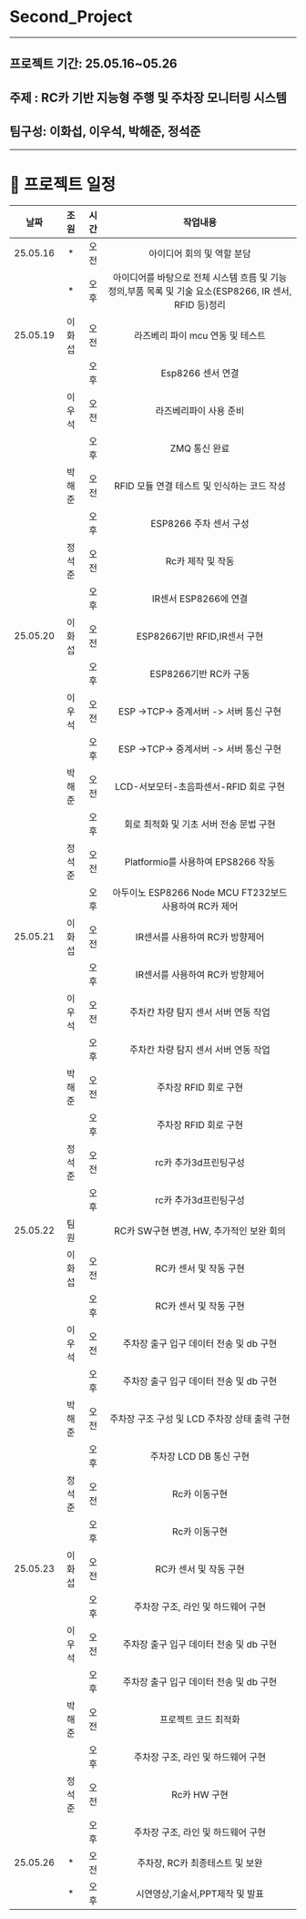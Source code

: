# Second_Project

------------------------------------------------------------
## 프로젝트 기간: 25.05.16~05.26
## 주제 : RC카 기반 지능형 주행 및 주차장 모니터링 시스템
## 팀구성: 이화섭, 이우석, 박해준, 정석준

-------------------------------------------------------
# 📅 프로젝트 일정
|날짜|조원|시간|작업내용|
|:---------:|:--------:|:-------:|:-------:|
|25.05.16|*|오전 |아이디어 회의 및 역할 분담|
||*|오후 |아이디어를 바탕으로 전체 시스템 흐름 및 기능 정의,부품 목록 및 기술 요소(ESP8266, IR 센서, RFID 등)정리|
|25.05.19|이화섭|오전 |라즈베리 파이 mcu 연동 및 테스트|
|||오후|Esp8266 센서 연결|
||이우석|오전|라즈베리파이 사용 준비|
|||오후|ZMQ 통신 완료|
||박해준|오전|RFID 모듈 연결 테스트 및 인식하는 코드 작성|
|||오후|ESP8266 주차 센서 구성|
||정석준|오전|Rc카 제작 및 작동|
|||오후|IR센서 ESP8266에 연결|
|25.05.20|이화섭|오전|ESP8266기반 RFID,IR센서 구현|
|||오후|ESP8266기반 RC카 구동|
||이우석|오전| ESP ->TCP-> 중계서버 -> 서버 통신 구현|
|||오후|ESP ->TCP-> 중계서버 -> 서버 통신 구현|
||박해준|오전|LCD-서보모터-초음파센서-RFID 회로 구현|
|||오후|회로 최적화 및 기초 서버 전송 문법 구현|
||정석준|오전|Platformio를 사용하여 EPS8266 작동|
|||오후|아두이노 ESP8266 Node MCU FT232보드 사용하여 RC카 제어|
|25.05.21|이화섭|오전|IR센서를 사용하여 RC카 방향제어|
|||오후|IR센서를 사용하여 RC카 방향제어|
||이우석|오전| 주차칸 차량 탐지 센서 서버 연동 작업|
|||오후|주차칸 차량 탐지 센서 서버 연동 작업|
||박해준|오전|주차장 RFID 회로 구현|
|||오후|주차장 RFID 회로 구현|
||정석준|오전|rc카 추가3d프린팅구성|
|||오후|rc카 추가3d프린팅구성|
|25.05.22|팀원||RC카 SW구현 변경, HW, 추가적인 보완 회의|
||이화섭|오전|RC카 센서 및 작동 구현|
|||오후|RC카 센서 및 작동 구현|
||이우석|오전|주차장 출구 입구 데이터 전송 및 db 구현|
|||오후|주차장 출구 입구 데이터 전송 및 db 구현|
||박해준|오전|주차장 구조 구성 및 LCD 주차장 상태 출력 구현|
|||오후|주차장 LCD DB 통신 구현|
||정석준|오전|Rc카 이동구현|
|||오후|Rc카 이동구현|
|25.05.23|이화섭|오전|RC카 센서 및 작동 구현|
|||오후|주차장 구조, 라인 및 하드웨어 구현|
||이우석|오전|주차장 출구 입구 데이터 전송 및 db 구현|
|||오후|주차장 출구 입구 데이터 전송 및 db 구현|
||박해준|오전|프로젝트 코드 최적화|
|||오후|주차장 구조, 라인 및 하드웨어 구현|
||정석준|오전|Rc카 HW 구현|
|||오후|주차장 구조, 라인 및 하드웨어 구현|
|25.05.26|*|오전|주차장, RC카 최종테스트 및 보완|
||*|오후|시연영상,기술서,PPT제작 및 발표|
